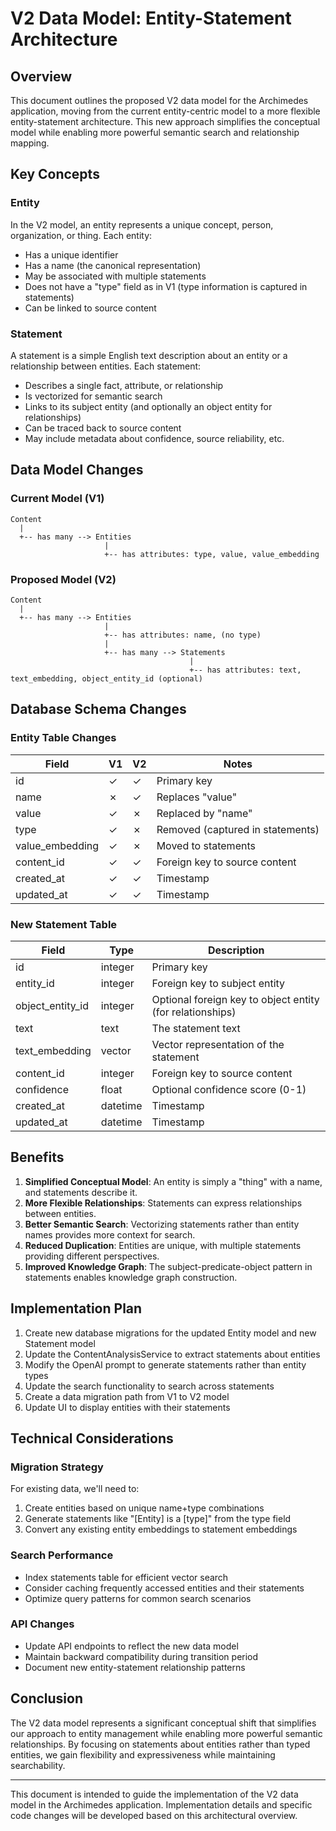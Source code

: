 # V2 Data Model: Entity-Statement Architecture

## Overview

This document outlines the proposed V2 data model for the Archimedes application, moving from the current entity-centric model to a more flexible entity-statement architecture. This new approach simplifies the conceptual model while enabling more powerful semantic search and relationship mapping.

## Key Concepts

### Entity

In the V2 model, an entity represents a unique concept, person, organization, or thing. Each entity:

- Has a unique identifier
- Has a name (the canonical representation)
- May be associated with multiple statements
- Does not have a "type" field as in V1 (type information is captured in statements)
- Can be linked to source content

### Statement

A statement is a simple English text description about an entity or a relationship between entities. Each statement:

- Describes a single fact, attribute, or relationship
- Is vectorized for semantic search
- Links to its subject entity (and optionally an object entity for relationships)
- Can be traced back to source content
- May include metadata about confidence, source reliability, etc.

## Data Model Changes

### Current Model (V1)

```
Content
  |
  +-- has many --> Entities
                     |
                     +-- has attributes: type, value, value_embedding
```

### Proposed Model (V2)

```
Content
  |
  +-- has many --> Entities
                     |
                     +-- has attributes: name, (no type)
                     |
                     +-- has many --> Statements
                                        |
                                        +-- has attributes: text, text_embedding, object_entity_id (optional)
```

## Database Schema Changes

### Entity Table Changes

| Field | V1 | V2 | Notes |
|-------|----|----|-------|
| id | ✓ | ✓ | Primary key |
| name | ✗ | ✓ | Replaces "value" |
| value | ✓ | ✗ | Replaced by "name" |
| type | ✓ | ✗ | Removed (captured in statements) |
| value_embedding | ✓ | ✗ | Moved to statements |
| content_id | ✓ | ✓ | Foreign key to source content |
| created_at | ✓ | ✓ | Timestamp |
| updated_at | ✓ | ✓ | Timestamp |

### New Statement Table

| Field | Type | Description |
|-------|------|-------------|
| id | integer | Primary key |
| entity_id | integer | Foreign key to subject entity |
| object_entity_id | integer | Optional foreign key to object entity (for relationships) |
| text | text | The statement text |
| text_embedding | vector | Vector representation of the statement |
| content_id | integer | Foreign key to source content |
| confidence | float | Optional confidence score (0-1) |
| created_at | datetime | Timestamp |
| updated_at | datetime | Timestamp |

## Benefits

1. **Simplified Conceptual Model**: An entity is simply a "thing" with a name, and statements describe it.
2. **More Flexible Relationships**: Statements can express relationships between entities.
3. **Better Semantic Search**: Vectorizing statements rather than entity names provides more context for search.
4. **Reduced Duplication**: Entities are unique, with multiple statements providing different perspectives.
5. **Improved Knowledge Graph**: The subject-predicate-object pattern in statements enables knowledge graph construction.

## Implementation Plan

1. Create new database migrations for the updated Entity model and new Statement model
2. Update the ContentAnalysisService to extract statements about entities
3. Modify the OpenAI prompt to generate statements rather than entity types
4. Update the search functionality to search across statements
5. Create a data migration path from V1 to V2 model
6. Update UI to display entities with their statements

## Technical Considerations

### Migration Strategy

For existing data, we'll need to:
1. Create entities based on unique name+type combinations
2. Generate statements like "[Entity] is a [type]" from the type field
3. Convert any existing entity embeddings to statement embeddings

### Search Performance

- Index statements table for efficient vector search
- Consider caching frequently accessed entities and their statements
- Optimize query patterns for common search scenarios

### API Changes

- Update API endpoints to reflect the new data model
- Maintain backward compatibility during transition period
- Document new entity-statement relationship patterns

## Conclusion

The V2 data model represents a significant conceptual shift that simplifies our approach to entity management while enabling more powerful semantic relationships. By focusing on statements about entities rather than typed entities, we gain flexibility and expressiveness while maintaining searchability.

---

This document is intended to guide the implementation of the V2 data model in the Archimedes application. Implementation details and specific code changes will be developed based on this architectural overview.
